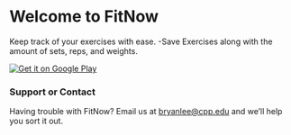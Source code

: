 # Welcome to FitNow

Keep track of your exercises with ease.
-Save Exercises along with the amount of sets, reps, and weights.

<a href='https://play.google.com/store/apps/details?id=com.hoonstudio.fitnow&pcampaignid=MKT-Other-global-all-co-prtnr-py-PartBadge-Mar2515-1'><img alt='Get it on Google Play' src='https://play.google.com/intl/en_us/badges/images/generic/en_badge_web_generic.png'/></a>


### Support or Contact

Having trouble with FitNow? Email us at bryanlee@cpp.edu and we’ll help you sort it out.
